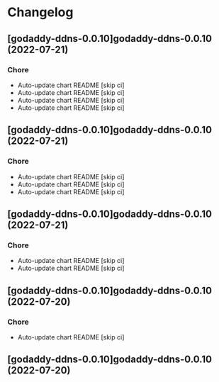 # Changelog


## [godaddy-ddns-0.0.10]godaddy-ddns-0.0.10 (2022-07-21)

### Chore

- Auto-update chart README [skip ci]
- Auto-update chart README [skip ci]
- Auto-update chart README [skip ci]
- Auto-update chart README [skip ci]



## [godaddy-ddns-0.0.10]godaddy-ddns-0.0.10 (2022-07-21)

### Chore

- Auto-update chart README [skip ci]
- Auto-update chart README [skip ci]
- Auto-update chart README [skip ci]



## [godaddy-ddns-0.0.10]godaddy-ddns-0.0.10 (2022-07-21)

### Chore

- Auto-update chart README [skip ci]
- Auto-update chart README [skip ci]



## [godaddy-ddns-0.0.10]godaddy-ddns-0.0.10 (2022-07-20)

### Chore

- Auto-update chart README [skip ci]



## [godaddy-ddns-0.0.10]godaddy-ddns-0.0.10 (2022-07-20)
